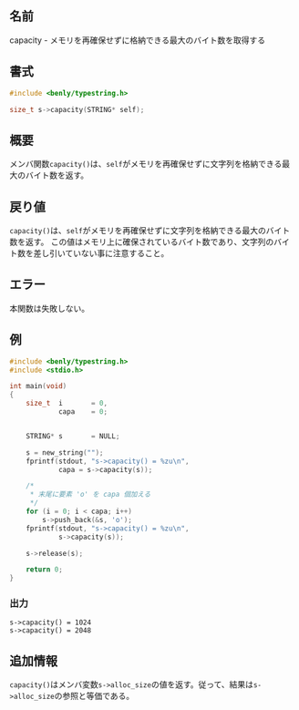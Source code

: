 ## 名前

capacity - メモリを再確保せずに格納できる最大のバイト数を取得する

## 書式

```c
#include <benly/typestring.h>

size_t s->capacity(STRING* self);
```

## 概要

メンバ関数`capacity()`は、`self`がメモリを再確保せずに文字列を格納できる最大のバイト数を返す。

## 戻り値

`capacity()`は、`self`がメモリを再確保せずに文字列を格納できる最大のバイト数を返す。
この値はメモリ上に確保されているバイト数であり、文字列のバイト数を差し引いていない事に注意すること。

## エラー

本関数は失敗しない。

## 例

```c
#include <benly/typestring.h>
#include <stdio.h>

int main(void)
{
    size_t  i       = 0,
            capa    = 0;


    STRING* s       = NULL;

    s = new_string("");
    fprintf(stdout, "s->capacity() = %zu\n",
            capa = s->capacity(s));

    /*
     * 末尾に要素 'o' を capa 個加える
     */
    for (i = 0; i < capa; i++)
        s->push_back(&s, 'o');
    fprintf(stdout, "s->capacity() = %zu\n",
            s->capacity(s));

    s->release(s);

    return 0;
}
```

### 出力

```
s->capacity() = 1024
s->capacity() = 2048
```

## 追加情報

`capacity()`はメンバ変数`s->alloc_size`の値を返す。従って、結果は`s->alloc_size`の参照と等価である。
